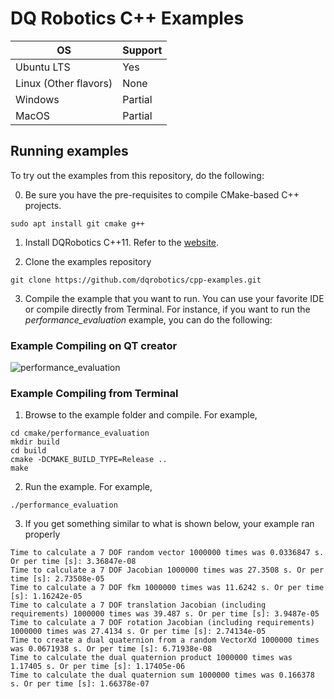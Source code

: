 # DQ Robotics C++ Examples

|OS|Support|
|---|---|
|Ubuntu LTS| Yes |
|Linux (Other flavors)| None |
|Windows| Partial |
|MacOS| Partial |

## Running examples

To try out the examples from this repository, do the following:

0. Be sure you have the pre-requisites to compile CMake-based C++ projects.

```shell
sudo apt install git cmake g++
```

1. Install DQRobotics C++11.
Refer to the [website](https://dqrobotics.github.io/).

2. Clone the examples repository

```
git clone https://github.com/dqrobotics/cpp-examples.git 
```

3. Compile the example that you want to run. You can use your favorite IDE or compile directly from Terminal. For instance, if you want to run the _performance_evaluation_ example, you can do the following:

### Example Compiling on QT creator


![performance_evaluation](https://user-images.githubusercontent.com/23158313/158611353-5c975dcd-cd30-4d86-a916-00f24a712a37.gif)


### Example Compiling from Terminal

1. Browse to the example folder and compile. For example,

```
cd cmake/performance_evaluation
mkdir build
cd build
cmake -DCMAKE_BUILD_TYPE=Release ..
make
```

2. Run the example. For example,

```
./performance_evaluation
```

3. If you get something similar to what is shown below, your example ran properly

```
Time to calculate a 7 DOF random vector 1000000 times was 0.0336847 s. Or per time [s]: 3.36847e-08
Time to calculate a 7 DOF Jacobian 1000000 times was 27.3508 s. Or per time [s]: 2.73508e-05
Time to calculate a 7 DOF fkm 1000000 times was 11.6242 s. Or per time [s]: 1.16242e-05
Time to calculate a 7 DOF translation Jacobian (including requirements) 1000000 times was 39.487 s. Or per time [s]: 3.9487e-05
Time to calculate a 7 DOF rotation Jacobian (including requirements) 1000000 times was 27.4134 s. Or per time [s]: 2.74134e-05
Time to create a dual quaternion from a random VectorXd 1000000 times was 0.0671938 s. Or per time [s]: 6.71938e-08
Time to calculate the dual quaternion product 1000000 times was 1.17405 s. Or per time [s]: 1.17405e-06
Time to calculate the dual quaternion sum 1000000 times was 0.166378 s. Or per time [s]: 1.66378e-07
```
